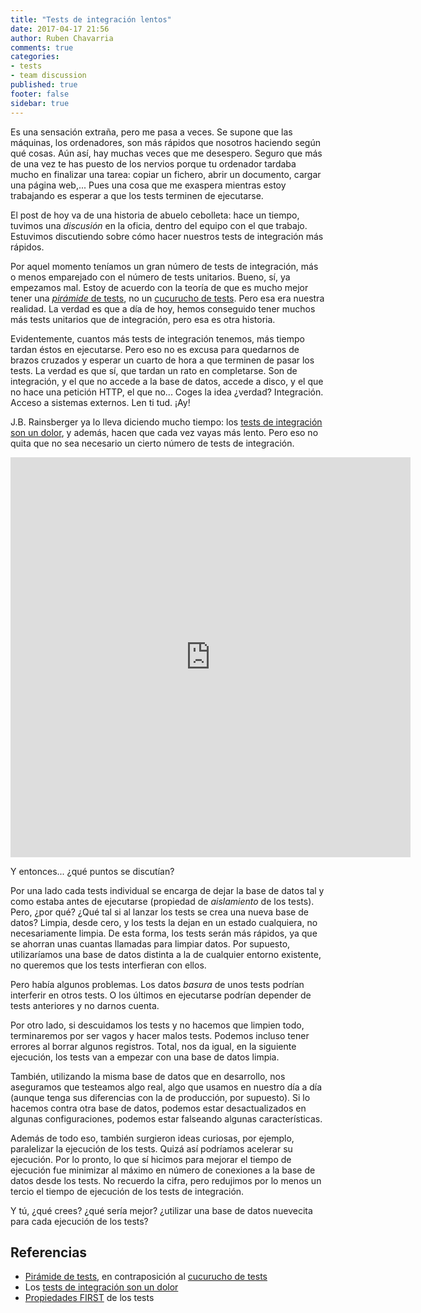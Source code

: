 ```yaml
---
title: "Tests de integración lentos"
date: 2017-04-17 21:56
author: Ruben Chavarria
comments: true
categories: 
- tests
- team discussion
published: true
footer: false
sidebar: true
---
```


Es una sensación extraña, pero me pasa a veces. Se supone que las máquinas, los 
ordenadores, son más rápidos que nosotros haciendo según qué cosas. Aún así, 
hay muchas veces que me desespero. Seguro que más de una vez te has puesto de 
los nervios porque tu ordenador tardaba mucho en finalizar una tarea: copiar 
un fichero, abrir un documento, cargar una página web,... Pues una cosa que me 
exaspera mientras estoy trabajando es esperar a que los tests terminen de 
ejecutarse.

El post de hoy va de una historia de abuelo cebolleta: hace un tiempo, tuvimos 
una *discusión* en la oficia, dentro del equipo con el que trabajo. Estuvimos 
discutiendo sobre cómo hacer nuestros tests de integración más rápidos.

Por aquel momento teníamos un gran número de tests de integración, más o menos 
emparejado con el número de tests unitarios. Bueno, sí, ya empezamos mal. 
Estoy de acuerdo con la teoría de que es mucho mejor tener una 
[*pirámide* de tests], no un [cucurucho de tests]. Pero esa era nuestra 
realidad. La verdad es que a día de hoy, hemos conseguido tener muchos más 
tests unitarios que de integración, pero esa es otra historia.

<!-- more -->

Evidentemente, cuantos más tests de integración tenemos, más tiempo tardan 
éstos en ejecutarse. Pero eso no es excusa para quedarnos de brazos cruzados 
y esperar un cuarto de hora a que terminen de pasar los tests. La verdad es 
que sí, que tardan un rato en completarse. Son de integración, y el que no 
accede a la base de datos, accede a disco, y el que no hace una petición HTTP, 
el que no... Coges la idea ¿verdad? Integración. Acceso a sistemas externos. 
Len ti tud. ¡Ay!

J.B. Rainsberger ya lo lleva diciendo mucho tiempo: los 
[tests de integración son un dolor], y además, hacen que cada vez vayas más 
lento. Pero eso no quita que no sea necesario un cierto número de tests de 
integración.

<!-- imagen gif animado de alguna chorrada de test unitario pero no de integración -->
<div style="width: 640px; margin: 0 auto">
  <iframe src='https://gfycat.com/ifr/HotOrangeCoypu' frameborder='0' scrolling='no' width='640' height='640' allowfullscreen></iframe>
</div>

Y entonces... ¿qué puntos se discutían?

Por una lado cada tests individual se encarga de dejar la base de datos tal 
y como estaba antes de ejecutarse (propiedad de *aislamiento* de los tests). 
Pero, ¿por qué? ¿Qué tal si al lanzar los tests se crea una nueva base de 
datos? Limpia, desde cero, y los tests la dejan en un estado cualquiera, no 
necesariamente limpia. De esta forma, los tests serán más rápidos, ya que 
se ahorran unas cuantas llamadas para limpiar datos. Por supuesto, utilizaríamos 
una base de datos distinta a la de cualquier entorno existente, no queremos 
que los tests interfieran con ellos.

Pero había algunos problemas. Los datos *basura* de unos tests podrían interferir 
en otros tests. O los últimos en ejecutarse podrían depender de tests anteriores 
y no darnos cuenta.

Por otro lado, si descuidamos los tests y no hacemos que limpien todo, 
terminaremos por ser vagos y hacer malos tests. Podemos incluso tener errores 
al borrar algunos registros. Total, nos da igual, en la siguiente ejecución, 
los tests van a empezar con una base de datos limpia.

También, utilizando la misma base de datos que en desarrollo, nos aseguramos 
que testeamos algo real, algo que usamos en nuestro día a día (aunque tenga 
sus diferencias con la de producción, por supuesto). Si lo hacemos contra 
otra base de datos, podemos estar desactualizados en algunas configuraciones,
 podemos estar falseando algunas características.

Además de todo eso, también surgieron ideas curiosas, por ejemplo, paralelizar 
la ejecución de los tests. Quizá así podríamos acelerar su ejecución. Por lo 
pronto, lo que sí hicimos para mejorar el tiempo de ejecución fue minimizar al 
máximo en número de conexiones a la base de datos desde los tests. No recuerdo 
la cifra, pero redujimos por lo menos un tercio el tiempo de ejecución de los 
tests de integración.

Y tú, ¿qué crees? ¿qué sería mejor? ¿utilizar una base de datos nuevecita para 
cada ejecución de los tests?

## Referencias

- [Pirámide de tests], en contraposición al [cucurucho de tests]
- Los [tests de integración son un dolor]
- [Propiedades FIRST] de los tests

[Pirámide de tests]: https://martinfowler.com/bliki/TestPyramid.html
[*pirámide* de tests]: https://martinfowler.com/bliki/TestPyramid.html
[cucurucho de tests]: https://watirmelon.blog/2012/01/31/introducing-the-software-testing-ice-cream-cone/
[tests de integración son un dolor]: http://blog.thecodewhisperer.com/permalink/integrated-tests-are-a-scam
[Propiedades FIRST]: http://agileinaflash.blogspot.com.es/2009/02/first.html
